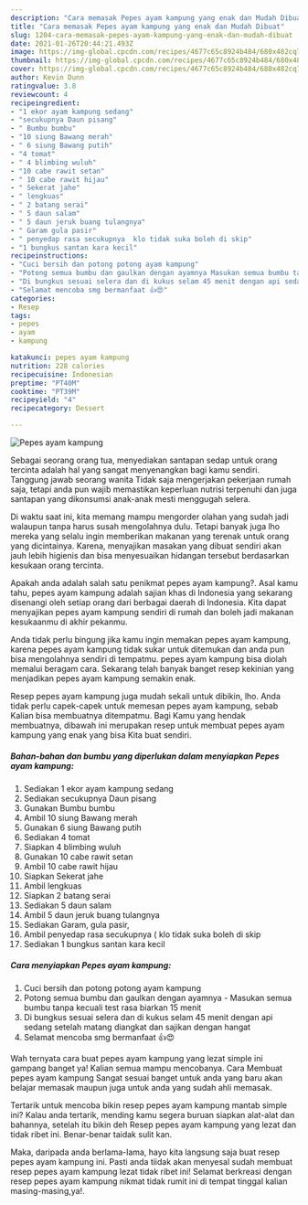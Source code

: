```yaml
---
description: "Cara memasak Pepes ayam kampung yang enak dan Mudah Dibuat"
title: "Cara memasak Pepes ayam kampung yang enak dan Mudah Dibuat"
slug: 1204-cara-memasak-pepes-ayam-kampung-yang-enak-dan-mudah-dibuat
date: 2021-01-26T20:44:21.493Z
image: https://img-global.cpcdn.com/recipes/4677c65c8924b484/680x482cq70/pepes-ayam-kampung-foto-resep-utama.jpg
thumbnail: https://img-global.cpcdn.com/recipes/4677c65c8924b484/680x482cq70/pepes-ayam-kampung-foto-resep-utama.jpg
cover: https://img-global.cpcdn.com/recipes/4677c65c8924b484/680x482cq70/pepes-ayam-kampung-foto-resep-utama.jpg
author: Kevin Dunn
ratingvalue: 3.8
reviewcount: 4
recipeingredient:
- "1 ekor ayam kampung sedang"
- "secukupnya Daun pisang"
- " Bumbu bumbu"
- "10 siung Bawang merah"
- " 6 siung Bawang putih"
- "4 tomat"
- " 4 blimbing wuluh"
- "10 cabe rawit setan"
- " 10 cabe rawit hijau"
- " Sekerat jahe"
- " lengkuas"
- " 2 batang serai"
- " 5 daun salam"
- " 5 daun jeruk buang tulangnya"
- " Garam gula pasir"
- " penyedap rasa secukupnya  klo tidak suka boleh di skip"
- "1 bungkus santan kara kecil"
recipeinstructions:
- "Cuci bersih dan potong potong ayam kampung"
- "Potong semua bumbu dan gaulkan dengan ayamnya Masukan semua bumbu tanpa kecuali test rasa biarkan 15 menit"
- "Di bungkus sesuai selera dan di kukus selam 45 menit dengan api sedang setelah matang diangkat dan sajikan dengan hangat"
- "Selamat mencoba smg bermanfaat 👍😍"
categories:
- Resep
tags:
- pepes
- ayam
- kampung

katakunci: pepes ayam kampung 
nutrition: 228 calories
recipecuisine: Indonesian
preptime: "PT40M"
cooktime: "PT39M"
recipeyield: "4"
recipecategory: Dessert

---
```



![Pepes ayam kampung](https://img-global.cpcdn.com/recipes/4677c65c8924b484/680x482cq70/pepes-ayam-kampung-foto-resep-utama.jpg)

Sebagai seorang orang tua, menyediakan santapan sedap untuk orang tercinta adalah hal yang sangat menyenangkan bagi kamu sendiri. Tanggung jawab seorang  wanita Tidak saja mengerjakan pekerjaan rumah saja, tetapi anda pun wajib memastikan keperluan nutrisi terpenuhi dan juga santapan yang dikonsumsi anak-anak mesti menggugah selera.

Di waktu  saat ini, kita memang mampu mengorder olahan yang sudah jadi walaupun tanpa harus susah mengolahnya dulu. Tetapi banyak juga lho mereka yang selalu ingin memberikan makanan yang terenak untuk orang yang dicintainya. Karena, menyajikan masakan yang dibuat sendiri akan jauh lebih higienis dan bisa menyesuaikan hidangan tersebut berdasarkan kesukaan orang tercinta. 



Apakah anda adalah salah satu penikmat pepes ayam kampung?. Asal kamu tahu, pepes ayam kampung adalah sajian khas di Indonesia yang sekarang disenangi oleh setiap orang dari berbagai daerah di Indonesia. Kita dapat menyajikan pepes ayam kampung sendiri di rumah dan boleh jadi makanan kesukaanmu di akhir pekanmu.

Anda tidak perlu bingung jika kamu ingin memakan pepes ayam kampung, karena pepes ayam kampung tidak sukar untuk ditemukan dan anda pun bisa mengolahnya sendiri di tempatmu. pepes ayam kampung bisa diolah memalui beragam cara. Sekarang telah banyak banget resep kekinian yang menjadikan pepes ayam kampung semakin enak.

Resep pepes ayam kampung juga mudah sekali untuk dibikin, lho. Anda tidak perlu capek-capek untuk memesan pepes ayam kampung, sebab Kalian bisa membuatnya ditempatmu. Bagi Kamu yang hendak membuatnya, dibawah ini merupakan resep untuk membuat pepes ayam kampung yang enak yang bisa Kita buat sendiri.

<!--inarticleads1-->

##### Bahan-bahan dan bumbu yang diperlukan dalam menyiapkan Pepes ayam kampung:

1. Sediakan 1 ekor ayam kampung sedang
1. Sediakan secukupnya Daun pisang
1. Gunakan  Bumbu bumbu
1. Ambil 10 siung Bawang merah
1. Gunakan  6 siung Bawang putih
1. Sediakan 4 tomat
1. Siapkan  4 blimbing wuluh
1. Gunakan 10 cabe rawit setan
1. Ambil  10 cabe rawit hijau
1. Siapkan  Sekerat jahe
1. Ambil  lengkuas
1. Siapkan  2 batang serai
1. Sediakan  5 daun salam
1. Ambil  5 daun jeruk buang tulangnya
1. Sediakan  Garam, gula pasir,
1. Ambil  penyedap rasa secukupnya ( klo tidak suka boleh di skip
1. Sediakan 1 bungkus santan kara kecil




<!--inarticleads2-->

##### Cara menyiapkan Pepes ayam kampung:

1. Cuci bersih dan potong potong ayam kampung
1. Potong semua bumbu dan gaulkan dengan ayamnya - Masukan semua bumbu tanpa kecuali test rasa biarkan 15 menit
1. Di bungkus sesuai selera dan di kukus selam 45 menit dengan api sedang setelah matang diangkat dan sajikan dengan hangat
1. Selamat mencoba smg bermanfaat 👍😍




Wah ternyata cara buat pepes ayam kampung yang lezat simple ini gampang banget ya! Kalian semua mampu mencobanya. Cara Membuat pepes ayam kampung Sangat sesuai banget untuk anda yang baru akan belajar memasak maupun juga untuk anda yang sudah ahli memasak.

Tertarik untuk mencoba bikin resep pepes ayam kampung mantab simple ini? Kalau anda tertarik, mending kamu segera buruan siapkan alat-alat dan bahannya, setelah itu bikin deh Resep pepes ayam kampung yang lezat dan tidak ribet ini. Benar-benar taidak sulit kan. 

Maka, daripada anda berlama-lama, hayo kita langsung saja buat resep pepes ayam kampung ini. Pasti anda tiidak akan menyesal sudah membuat resep pepes ayam kampung lezat tidak ribet ini! Selamat berkreasi dengan resep pepes ayam kampung nikmat tidak rumit ini di tempat tinggal kalian masing-masing,ya!.

